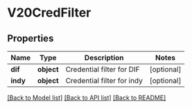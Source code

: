 # V20CredFilter

## Properties
Name | Type | Description | Notes
------------ | ------------- | ------------- | -------------
**dif** | **object** | Credential filter for DIF | [optional] 
**indy** | **object** | Credential filter for indy | [optional] 

[[Back to Model list]](../README.md#documentation-for-models) [[Back to API list]](../README.md#documentation-for-api-endpoints) [[Back to README]](../README.md)


